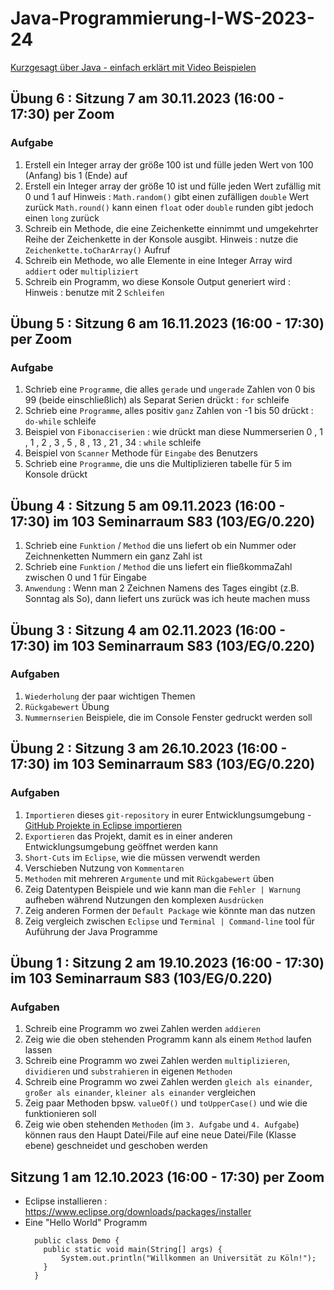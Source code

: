 # Java-Programmierung-I-WS-2023-24
[Kurzgesagt über Java - einfach erklärt mit Video Beispielen](https://studyflix.de/informatik/einfuhrung-in-die-java-grundlagen-213)

## Übung 6 : Sitzung 7 am 30.11.2023 (16:00 - 17:30) per Zoom
### Aufgabe
1. Erstell ein Integer array der größe 100 ist und fülle jeden Wert von 100 (Anfang) bis 1 (Ende) auf
2. Erstell ein Integer array der größe 10 ist und fülle jeden Wert zufällig mit 0 und 1 auf
    Hinweis : 
   	`Math.random()` gibt einen zufälligen `double` Wert zurück
   	`Math.round()` kann einen `float` oder `double` runden gibt jedoch einen `long` zurück
3. Schreib ein Methode, die eine Zeichenkette einnimmt und umgekehrter Reihe der Zeichenkette in der Konsole ausgibt.
    Hinweis : nutze die `Zeichenkette.toCharArray()` Aufruf
4. Schreib ein Methode, wo alle Elemente in eine Integer Array wird `addiert` oder `multipliziert`
5. Schreib ein Programm, wo diese Konsole Output generiert wird :
    Hinweis : benutze mit 2 `Schleifen`

## Übung 5 : Sitzung 6 am 16.11.2023 (16:00 - 17:30) per Zoom
### Aufgabe
1. Schrieb eine `Programme`, die alles `gerade` und `ungerade` Zahlen von 0 bis 99 (beide einschließlich) als Separat Serien drückt : `for` schleife
2. Schrieb eine `Programme`, alles positiv `ganz` Zahlen von -1 bis 50 drückt : `do-while` schleife
3. Beispiel von `Fibonacciserien` : wie drückt man diese Nummerserien 0 , 1 , 1 , 2 , 3 , 5 , 8 , 13 , 21 , 34 : `while` schleife
4. Beispiel von `Scanner` Methode für `Eingabe` des Benutzers
5. Schrieb eine `Programme`, die uns die Multiplizieren tabelle für 5 im Konsole drückt

## Übung 4 : Sitzung 5 am 09.11.2023 (16:00 - 17:30) im 103 Seminarraum S83 (103/EG/0.220)
1. Schrieb eine `Funktion` / `Method` die uns liefert ob ein Nummer oder Zeichnenketten Nummern ein ganz Zahl ist
2. Schrieb eine `Funktion` / `Method` die uns liefert ein fließkommaZahl zwischen 0 und 1 für Eingabe
3. `Anwendung` : Wenn man 2 Zeichnen Namens des Tages eingibt (z.B. Sonntag als So), dann liefert uns zurück was ich heute machen muss

## Übung 3 : Sitzung 4 am 02.11.2023 (16:00 - 17:30) im 103 Seminarraum S83 (103/EG/0.220)
### Aufgaben
1. `Wiederholung` der paar wichtigen Themen
2. `Rückgabewert` Übung
3. `Nummernserien` Beispiele, die im Console Fenster gedruckt werden soll


## Übung 2 : Sitzung 3 am 26.10.2023 (16:00 - 17:30) im 103 Seminarraum S83 (103/EG/0.220)
### Aufgaben
1. `Importieren` dieses `git-repository` in eurer Entwicklungsumgebung - [GitHub Projekte in Eclipse importieren](https://drive.google.com/file/d/1IpwHADmwViEGQ7Pf4BgybUYpz7WBoMe5/view)
2. `Exportieren` das Projekt, damit es in einer anderen Entwicklungsumgebung geöffnet werden kann
3. `Short-Cuts` im `Eclipse`, wie die müssen verwendt werden
4. Verschieben Nutzung von `Kommentaren`
5. `Methoden` mit mehreren `Argumente` und mit `Rückgabewert` üben
6. Zeig Datentypen Beispiele und wie kann man die `Fehler | Warnung` aufheben während Nutzungen den komplexen `Ausdrücken`
7. Zeig anderen Formen der `Default Package` wie könnte man das nutzen
8. Zeig vergleich zwischen `Eclipse` und `Terminal | Command-line` tool für Auführung der Java Programme 


## Übung 1 : Sitzung 2 am 19.10.2023 (16:00 - 17:30) im 103 Seminarraum S83 (103/EG/0.220)
### Aufgaben
1. Schreib eine Programm wo zwei Zahlen werden `addieren`
2. Zeig wie die oben stehenden Programm kann als einem `Method` laufen lassen
3. Schreib eine Programm wo zwei Zahlen werden `multiplizieren`, `dividieren` und `substrahieren` in eigenen `Methoden`
4. Schreib eine Programm wo zwei Zahlen werden `gleich als einander`, `großer als einander`, `kleiner als einander` vergleichen
5. Zeig paar Methoden bpsw. `valueOf()` und `toUpperCase()` und wie die funktionieren soll
6. Zeig wie oben stehenden `Methoden` (im `3. Aufgabe` und `4. Aufgabe`) können raus den Haupt Datei/File auf eine neue Datei/File (Klasse ebene) geschneidet und geschoben werden


## Sitzung 1 am 12.10.2023 (16:00 - 17:30) per Zoom
- Eclipse installieren : https://www.eclipse.org/downloads/packages/installer
- Eine "Hello World" Programm
  ```
    public class Demo {
      public static void main(String[] args) {
          System.out.println("Willkommen an Universität zu Köln!");
      }
    }
  ```
